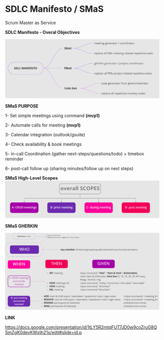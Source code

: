 # SDLC Manifesto / SMaS
Scrum Master as Service

**SDLC Manifesto - Overal Objectives**

![level 0](https://github.com/sdlcmanfiesto/SMaS/blob/main/overall%20objectives.PNG?raw=true)


**SMaS PURPOSE**

1- Set simple meetings using command **(mvp1)**

2- Automate calls for meeting **(mvp1)**

3- Calendar integration (outlook/gsuite)

4- Check availability & book meetings

5- in-call Coordination (gather next-steps/questions/todo) + timebox reminder

6- post-call follow up (sharing minutes/follow up on next steps)

**SMaS High-Level Scopes**
![smas-level-0](https://github.com/sdlcmanfiesto/SMaS/blob/main/smas-level-0.png?raw=true)

**SMaS GHERKIN**

![smas-gher-1](https://github.com/sdlcmanfiesto/SMaS/blob/main/smas-gherkin.PNG?raw=true)

**LINK**

https://docs.google.com/presentation/d/1tLY5R2mtqFUT7JD0w9coZruG8QSmZgK0devKWxth21s/edit#slide=id.p
